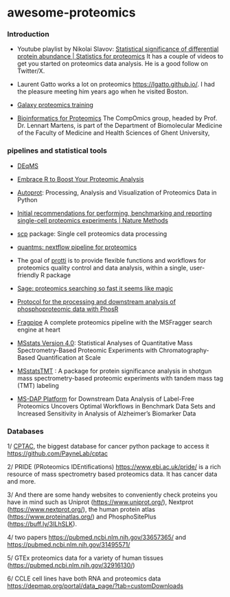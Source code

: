 # awesome-proteomics

### Introduction 
* Youtube playlist by Nikolai Slavov: [Statistical significance of differential protein abundance | Statistics for proteomics](https://www.youtube.com/watch?v=teG856EiZAg&list=PLHLRxq8iKFsKrwd6QeKh2pQh6Hzj7V-jT&index=4) It has a couple of videos to get you started on proteomics data analysis. He is a good follow on Twitter/X.
 
* Laurent Gatto works a lot on proteomics https://lgatto.github.io/. I had the pleasure meeting him years ago when he visited Boston. 

* [Galaxy proteomics training](https://training.galaxyproject.org/training-material/topics/proteomics/)

* [Bioinformatics for Proteomics](https://www.compomics.com/bioinformatics-for-proteomics/) The CompOmics group, headed by Prof. Dr. Lennart Martens, is part of the Department of Biomolecular Medicine of the Faculty of Medicine and Health Sciences of Ghent University,

### pipelines and statistical tools 

* [DEqMS](https://www.bioconductor.org/packages/release/bioc/html/DEqMS.html)
  
* [Embrace R to Boost Your Proteomic Analysis](https://towardsdatascience.com/embrace-r-to-boost-your-proteomic-analysis-ea6fdc8909e7)

* [Autoprot](https://www.biorxiv.org/content/10.1101/2024.01.18.571429v1): Processing, Analysis and Visualization of Proteomics Data in Python 

* [Initial recommendations for performing, benchmarking and reporting single-cell proteomics experiments | Nature Methods](https://www.nature.com/articles/s41592-023-01785-3)

* [scp](https://github.com/UCLouvain-CBIO/scp) package: Single cell proteomics data processing 

* [quantms: nextflow pipeline for proteomics](https://nf-co.re/quantms/1.1.1)

* The goal of [protti](https://jpquast.github.io/protti/) is to provide flexible functions and workflows for proteomics quality control and data analysis, within a single, user-friendly R package 

* [Sage: proteomics searching so fast it seems like magic](https://github.com/lazear/sage)

* [Protocol for the processing and downstream analysis of phosphoproteomic data with PhosR](https://star-protocols.cell.com/protocols/701)
  
* [Fragpipe](https://fragpipe.nesvilab.org/) A complete proteomics pipeline with the MSFragger search engine at heart

* [MSstats Version 4.0](https://pubs.acs.org/doi/10.1021/acs.jproteome.2c00834): Statistical Analyses of Quantitative Mass Spectrometry-Based Proteomic Experiments with Chromatography-Based Quantification at Scale 

* [MSstatsTMT](https://vitek-lab.github.io/MSstatsTMT/articles/MSstatsTMT.html) : A package for protein significance analysis in shotgun mass spectrometry-based proteomic experiments with tandem mass tag (TMT) labeling

* [MS-DAP Platform](https://pubs.acs.org/doi/10.1021/acs.jproteome.2c00513) for Downstream Data Analysis of Label-Free Proteomics Uncovers Optimal Workflows in Benchmark Data Sets and Increased Sensitivity in Analysis of Alzheimer’s Biomarker Data 

### Databases

1/ [CPTAC](https://proteomic.datacommons.cancer.gov/pdc/), the biggest database for cancer python package to access it https://github.com/PayneLab/cptac

2/ PRIDE (PRoteomics IDEntifications) https://www.ebi.ac.uk/pride/ is a rich resource of mass spectrometry based proteomics data. It has cancer data and more. 

3/ And there are some handy websites to conveniently check proteins you have in mind such as Uniprot (https://www.uniprot.org/), Nextprot (https://www.nextprot.org/), the human protein atlas (https://www.proteinatlas.org/) and PhosphoSitePlus (https://buff.ly/3ILhSLK). 

4/ two papers https://pubmed.ncbi.nlm.nih.gov/33657365/ and https://pubmed.ncbi.nlm.nih.gov/31495571/

5/ GTEx proteomics data for a variety of human tissues (https://pubmed.ncbi.nlm.nih.gov/32916130/) 

6/ CCLE cell lines have both RNA and proteomics data https://depmap.org/portal/data_page/?tab=customDownloads
